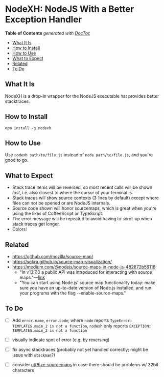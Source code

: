

# NodeXH: NodeJS With a Better Exception Handler

<!-- START doctoc generated TOC please keep comment here to allow auto update -->
<!-- DON'T EDIT THIS SECTION, INSTEAD RE-RUN doctoc TO UPDATE -->
**Table of Contents**  *generated with [DocToc](https://github.com/thlorenz/doctoc)*

- [What It Is](#what-it-is)
- [How to Install](#how-to-install)
- [How to Use](#how-to-use)
- [What to Expect](#what-to-expect)
- [Related](#related)
- [To Do](#to-do)

<!-- END doctoc generated TOC please keep comment here to allow auto update -->

## What It Is

NodeXH is a drop-in wrapper for the NodeJS executable hat provides better stacktraces.

## How to Install

`npm install -g nodexh`

## How to Use

Use `nodexh path/to/file.js` instead of `node path/to/file.js`, and you're good to go.

## What to Expect

* Stack trace items will be reversed, so most recent calls will be shown *last*, i.e. also closest to where
  the cursor of your terminal is.
* Stack traces will show source contexts (3 lines by default) except where files can not be opened or are
  NodeJS internals.
* Source code shown will honor sourcemaps, which is great when you're using the likes of CoffeeScript or
  TypeScript.
* The error message will be repeated to avoid having to scroll up when stack traces get longer.
* Colors!

## Related

* https://github.com/mozilla/source-map/
* https://sokra.github.io/source-map-visualization/
* https://medium.com/@nodejs/source-maps-in-node-js-482872b56116:
  * "In v13.7.0 a public API was introduced for interacting with source
    maps."—[link](https://nodejs.org/dist/latest-v14.x/docs/api/all.html#modules_source_map_v3_support)
  * "You can start using Node.js’ source map functionality today: make sure you have an up-to-date version
    of Node.js installed, and run your programs with the flag --enable-source-maps."

## To Do

* [ ] Add `error.name`, `error.code`; where `node` reports `TypeError: TEMPLATES.main_2 is not a function`,
  `nodexh` only reports `EXCEPTION: TEMPLATES.main_2 is not a function`
* [ ] visually indicate spot of error (e.g. by reversing)
* [ ] fix async stacktraces (probably not yet handled correctly; might be issue with `stackman`?)
* [ ] consider [utf8ize-sourcemaps](https://github.com/twada/utf8ize-sourcemaps) in case there should be
  problems w/ 32bit characters

